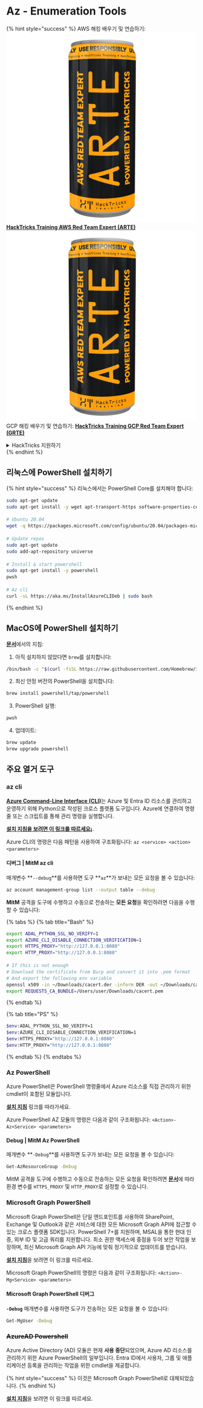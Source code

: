 # Az - Enumeration Tools

{% hint style="success" %}
AWS 해킹 배우기 및 연습하기:<img src="../../.gitbook/assets/image (1) (1) (1).png" alt="" data-size="line">[**HackTricks Training AWS Red Team Expert (ARTE)**](https://training.hacktricks.xyz/courses/arte)<img src="../../.gitbook/assets/image (1) (1) (1).png" alt="" data-size="line">\
GCP 해킹 배우기 및 연습하기: <img src="../../.gitbook/assets/image (2).png" alt="" data-size="line">[**HackTricks Training GCP Red Team Expert (GRTE)**<img src="../../.gitbook/assets/image (2).png" alt="" data-size="line">](https://training.hacktricks.xyz/courses/grte)

<details>

<summary>HackTricks 지원하기</summary>

* [**구독 계획**](https://github.com/sponsors/carlospolop) 확인하기!
* **💬 [**Discord 그룹**](https://discord.gg/hRep4RUj7f) 또는 [**텔레그램 그룹**](https://t.me/peass)에 참여하거나 **Twitter** 🐦 [**@hacktricks\_live**](https://twitter.com/hacktricks_live)**를 팔로우하세요.**
* **[**HackTricks**](https://github.com/carlospolop/hacktricks) 및 [**HackTricks Cloud**](https://github.com/carlospolop/hacktricks-cloud) 깃허브 리포지토리에 PR을 제출하여 해킹 팁을 공유하세요.**

</details>
{% endhint %}

## 리눅스에 PowerShell 설치하기

{% hint style="success" %}
리눅스에서는 PowerShell Core를 설치해야 합니다:
```bash
sudo apt-get update
sudo apt-get install -y wget apt-transport-https software-properties-common

# Ubuntu 20.04
wget -q https://packages.microsoft.com/config/ubuntu/20.04/packages-microsoft-prod.deb

# Update repos
sudo apt-get update
sudo add-apt-repository universe

# Install & start powershell
sudo apt-get install -y powershell
pwsh

# Az cli
curl -sL https://aka.ms/InstallAzureCLIDeb | sudo bash
```
{% endhint %}

## MacOS에 PowerShell 설치하기

[**문서**](https://learn.microsoft.com/en-us/powershell/scripting/install/installing-powershell-on-macos?view=powershell-7.4)에서의 지침:

1. 아직 설치하지 않았다면 `brew`를 설치합니다:
```bash
/bin/bash -c "$(curl -fsSL https://raw.githubusercontent.com/Homebrew/install/HEAD/install.sh)"
```
2. 최신 안정 버전의 PowerShell을 설치합니다:
```sh
brew install powershell/tap/powershell
```
3. PowerShell 실행:
```sh
pwsh
```
4. 업데이트:
```sh
brew update
brew upgrade powershell
```
## 주요 열거 도구

### az cli

[**Azure Command-Line Interface (CLI)**](https://learn.microsoft.com/en-us/cli/azure/install-azure-cli)는 Azure 및 Entra ID 리소스를 관리하고 운영하기 위해 Python으로 작성된 크로스 플랫폼 도구입니다. Azure에 연결하여 명령줄 또는 스크립트를 통해 관리 명령을 실행합니다.

[**설치 지침을 보려면 이 링크를 따르세요¡**](https://learn.microsoft.com/en-us/cli/azure/install-azure-cli#install).

Azure CLI의 명령은 다음 패턴을 사용하여 구조화됩니다: `az <service> <action> <parameters>`

#### 디버그 | MitM az cli

매개변수 **`--debug`**를 사용하면 도구 **`az`**가 보내는 모든 요청을 볼 수 있습니다:
```bash
az account management-group list --output table --debug
```
**MitM** 공격을 도구에 수행하고 수동으로 전송하는 **모든 요청**을 확인하려면 다음을 수행할 수 있습니다:

{% tabs %}
{% tab title="Bash" %}
```bash
export ADAL_PYTHON_SSL_NO_VERIFY=1
export AZURE_CLI_DISABLE_CONNECTION_VERIFICATION=1
export HTTPS_PROXY="http://127.0.0.1:8080"
export HTTP_PROXY="http://127.0.0.1:8080"

# If this is not enough
# Download the certificate from Burp and convert it into .pem format
# And export the following env variable
openssl x509 -in ~/Downloads/cacert.der -inform DER -out ~/Downloads/cacert.pem -outform PEM
export REQUESTS_CA_BUNDLE=/Users/user/Downloads/cacert.pem
```
{% endtab %}

{% tab title="PS" %}
```bash
$env:ADAL_PYTHON_SSL_NO_VERIFY=1
$env:AZURE_CLI_DISABLE_CONNECTION_VERIFICATION=1
$env:HTTPS_PROXY="http://127.0.0.1:8080"
$env:HTTP_PROXY="http://127.0.0.1:8080"
```
{% endtab %}
{% endtabs %}

### Az PowerShell

Azure PowerShell은 PowerShell 명령줄에서 Azure 리소스를 직접 관리하기 위한 cmdlet이 포함된 모듈입니다.

[**설치 지침**](https://learn.microsoft.com/en-us/powershell/azure/install-azure-powershell) 링크를 따라가세요.

Azure PowerShell AZ 모듈의 명령은 다음과 같이 구조화됩니다: `<Action>-Az<Service> <parameters>`

#### Debug | MitM Az PowerShell

매개변수 **`-Debug`**를 사용하면 도구가 보내는 모든 요청을 볼 수 있습니다:
```bash
Get-AzResourceGroup -Debug
```
MitM 공격을 도구에 수행하고 수동으로 전송하는 모든 요청을 확인하려면 [**문서**](https://learn.microsoft.com/en-us/powershell/azure/az-powershell-proxy)에 따라 환경 변수를 `HTTPS_PROXY` 및 `HTTP_PROXY`로 설정할 수 있습니다.

### Microsoft Graph PowerShell

Microsoft Graph PowerShell은 단일 엔드포인트를 사용하여 SharePoint, Exchange 및 Outlook과 같은 서비스에 대한 모든 Microsoft Graph API에 접근할 수 있는 크로스 플랫폼 SDK입니다. PowerShell 7+를 지원하며, MSAL을 통한 현대 인증, 외부 ID 및 고급 쿼리를 지원합니다. 최소 권한 액세스에 중점을 두어 보안 작업을 보장하며, 최신 Microsoft Graph API 기능에 맞춰 정기적으로 업데이트를 받습니다.

[**설치 지침**](https://learn.microsoft.com/en-us/powershell/microsoftgraph/installation)을 보려면 이 링크를 따르세요.

Microsoft Graph PowerShell의 명령은 다음과 같이 구조화됩니다: `<Action>-Mg<Service> <parameters>`

#### Microsoft Graph PowerShell 디버그

**`-Debug`** 매개변수를 사용하면 도구가 전송하는 모든 요청을 볼 수 있습니다:
```bash
Get-MgUser -Debug
```
### ~~**AzureAD Powershell**~~

Azure Active Directory (AD) 모듈은 현재 **사용 중단**되었으며, Azure AD 리소스를 관리하기 위한 Azure PowerShell의 일부입니다. Entra ID에서 사용자, 그룹 및 애플리케이션 등록을 관리하는 작업을 위한 cmdlet을 제공합니다.

{% hint style="success" %}
이것은 Microsoft Graph PowerShell로 대체되었습니다.
{% endhint %}

[**설치 지침**](https://www.powershellgallery.com/packages/AzureAD)을 보려면 이 링크를 따르세요.
